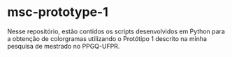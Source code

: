 # msc-prototype-1
Nesse repositório, estão contidos os scripts desenvolvidos em Python para a obtenção de colorgramas utilizando o Protótipo 1 descrito na minha pesquisa de mestrado no PPGQ-UFPR.
